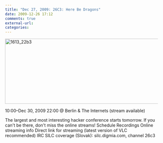 ```yaml
---
title: "Dec 27, 2009: 26C3: Here Be Dragons"
date: 2009-12-26 17:12
comments: true
external-url:
categories:
---
```

<img src="http://d.asset.soup.io/asset/0605/1613_22b3.jpeg" width="850" height="215" alt="1613_22b3" />

10:00–Dec 30, 2009 22:00 @ Berlin &amp; The Internets (stream available)

The largest and most interesting hacker conference starts tomorrow. If you can't be there, don't miss the online streams! Schedule Recordings Online streaming info Direct link for streaming (latest version of VLC recommended) IRC SILC coverage (Slovak): silc.digmia.com, channel 26c3
